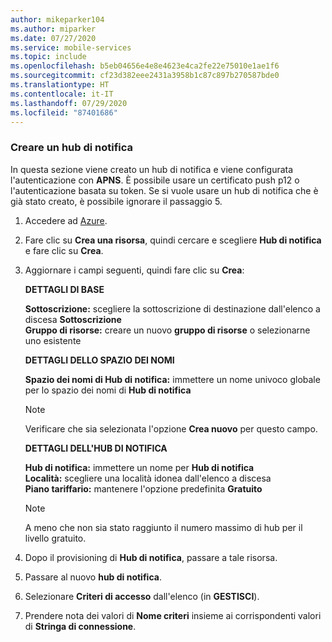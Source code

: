 ```yaml
---
author: mikeparker104
ms.author: miparker
ms.date: 07/27/2020
ms.service: mobile-services
ms.topic: include
ms.openlocfilehash: b5eb04656e4e8e4623e4ca2fe22e75010e1ae1f6
ms.sourcegitcommit: cf23d382eee2431a3958b1c87c897b270587bde0
ms.translationtype: HT
ms.contentlocale: it-IT
ms.lasthandoff: 07/29/2020
ms.locfileid: "87401686"
---
```

### <a name="create-a-notification-hub"></a>Creare un hub di notifica 

In questa sezione viene creato un hub di notifica e viene configurata l'autenticazione con **APNS**. È possibile usare un certificato push p12 o l'autenticazione basata su token. Se si vuole usare un hub di notifica che è già stato creato, è possibile ignorare il passaggio 5.

1. Accedere ad [Azure](https://portal.azure.com).

1. Fare clic su **Crea una risorsa**, quindi cercare e scegliere **Hub di notifica** e fare clic su **Crea**.

1. Aggiornare i campi seguenti, quindi fare clic su **Crea**:

    **DETTAGLI DI BASE**  

    **Sottoscrizione:** scegliere la sottoscrizione di destinazione dall'elenco a discesa **Sottoscrizione**  
    **Gruppo di risorse:** creare un nuovo **gruppo di risorse** o selezionarne uno esistente  

    **DETTAGLI DELLO SPAZIO DEI NOMI**  

    **Spazio dei nomi di Hub di notifica:** immettere un nome univoco globale per lo spazio dei nomi di **Hub di notifica**  

    > [!NOTE]
    > Verificare che sia selezionata l'opzione **Crea nuovo** per questo campo.

    **DETTAGLI DELL'HUB DI NOTIFICA**  

    **Hub di notifica:** immettere un nome per **Hub di notifica**  
    **Località:** scegliere una località idonea dall'elenco a discesa  
    **Piano tariffario:** mantenere l'opzione predefinita **Gratuito**  

    > [!NOTE]
    > A meno che non sia stato raggiunto il numero massimo di hub per il livello gratuito.

1. Dopo il provisioning di **Hub di notifica**, passare a tale risorsa.
1. Passare al nuovo **hub di notifica**.
1. Selezionare **Criteri di accesso** dall'elenco (in **GESTISCI**).
1. Prendere nota dei valori di **Nome criteri** insieme ai corrispondenti valori di **Stringa di connessione**.
